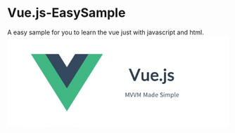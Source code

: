 # Vue.js-EasySample
A easy sample for you to learn the vue just with javascript and html.
![Vue](https://raw.githubusercontent.com/RheaBubbles/Vue.js-EasySample/master/head.jpg)
